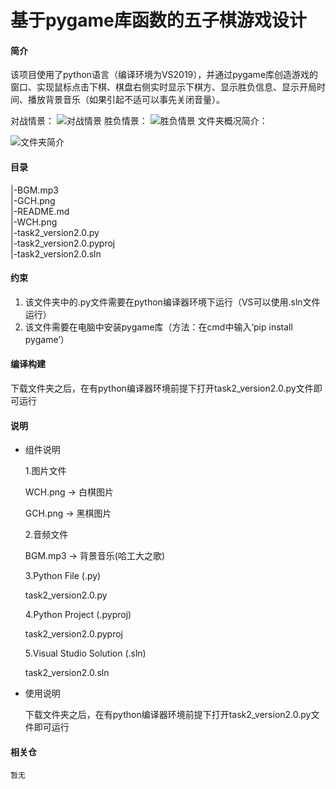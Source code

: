 # 基于pygame库函数的五子棋游戏设计

#### 简介
该项目使用了python语言（编译环境为VS2019），并通过pygame库创造游戏的窗口、实现鼠标点击下棋、棋盘右侧实时显示下棋方、显示胜负信息、显示开局时间、播放背景音乐（如果引起不适可以事先关闭音量）。

对战情景：
![对战情景](https://images.gitee.com/uploads/images/2021/0724/120454_ae2cc60d_9490403.png "屏幕截图.png")
胜负情景：
![胜负情景](https://images.gitee.com/uploads/images/2021/0724/121145_107773fe_9490403.png "屏幕截图.png")
文件夹概况简介：

![文件夹简介](https://images.gitee.com/uploads/images/2021/0724/121823_fb1d012a_9490403.png "屏幕截图 2021-07-24 121646.png")


#### 目录

|-BGM.mp3  
|-GCH.png  
|-README.md  
|-WCH.png  
|-task2_version2.0.py  
|-task2_version2.0.pyproj  
|-task2_version2.0.sln  
#### 约束

1.  该文件夹中的.py文件需要在python编译器环境下运行（VS可以使用.sln文件运行）
2.  该文件需要在电脑中安装pygame库（方法：在cmd中输入‘pip install pygame’）

#### 编译构建
下载文件夹之后，在有python编译器环境前提下打开task2_version2.0.py文件即可运行

#### 说明
- 组件说明

    1.图片文件
    
    WCH.png   ->   白棋图片
    
    GCH.png   ->   黑棋图片
    
    
    2.音频文件
    
    BGM.mp3   ->   背景音乐(哈工大之歌)
    
    
    3.Python File (.py)
    
    task2_version2.0.py
    
    
    4.Python Project (.pyproj)
    
    task2_version2.0.pyproj
    
    
    5.Visual Studio Solution (.sln)
    
    task2_version2.0.sln
    

- 使用说明
    
    下载文件夹之后，在有python编译器环境前提下打开task2_version2.0.py文件即可运行


#### 相关仓
    
    暂无
